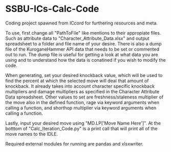 # SSBU-ICs-Calc-Code
Coding project spawned from ICcord for furthering resources and meta.

To use, first change all "PathToFile" like mentions to their appropiate files. Such as attribute data to "Character_Attribute_Data.xlsx" and output spreadsheet to a folder and file name of your desire. There is also a dump file of the KuroganeHammer API data that needs to be set or commented out to run. The dump file is useful for getting a look at what data you are using and to understand how the data is conatined if you wish to modify the code. 

When generating, set your desired knockback value, which will be used to find the percent at which the selected move will deal that amount of knockback. It already takes into account character specific knockback multipliers and damage multipliers as specified in the Character Attribute Data spreadsheet. Other values to set are freshness/staleness multiplier of the move also in the defined function, rage via keyword arguments when calling a function, and shorthop multiplier via keyword arguments when calling a function.

Lastly, input your desired move using "MD.LP['Move Name Here']". At the botttom of "Calc_Iteration_Code.py" is a print call that will print all of the move names to the IDLE.

Required external modules for running are pandas and xlsxwriter. 
